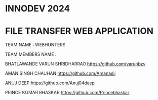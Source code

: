 # INNODEV 2024
# FILE TRANSFER WEB APPLICATION 


TEAM NAME :  WEBHUNTERS


TEAM MEMBERS NAME :


BHATLAWANDE VARUN SHRIDHARRAO
https://github.com/varunbzv 


AMAN SINGH CHAUHAN
https://github.com/Amanadii


ANUJ DEEP 
https://github.com/Anuj04deep


PRINCE KUMAR BHASKAR 
https://github.com/Princebhaskar




